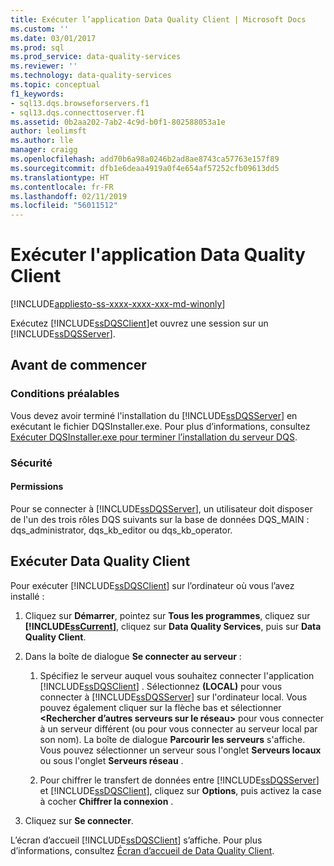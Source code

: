 ```yaml
---
title: Exécuter l’application Data Quality Client | Microsoft Docs
ms.custom: ''
ms.date: 03/01/2017
ms.prod: sql
ms.prod_service: data-quality-services
ms.reviewer: ''
ms.technology: data-quality-services
ms.topic: conceptual
f1_keywords:
- sql13.dqs.browseforservers.f1
- sql13.dqs.connecttoserver.f1
ms.assetid: 0b2aa202-7ab2-4c9d-b0f1-802588053a1e
author: leolimsft
ms.author: lle
manager: craigg
ms.openlocfilehash: add70b6a98a0246b2ad8ae8743ca57763e157f89
ms.sourcegitcommit: dfb1e6deaa4919a0f4e654af57252cfb09613dd5
ms.translationtype: HT
ms.contentlocale: fr-FR
ms.lasthandoff: 02/11/2019
ms.locfileid: "56011512"
---
```

# <a name="run-the-data-quality-client-application"></a>Exécuter l'application Data Quality Client

[!INCLUDE[appliesto-ss-xxxx-xxxx-xxx-md-winonly](../includes/appliesto-ss-xxxx-xxxx-xxx-md-winonly.md)]

  Exécutez [!INCLUDE[ssDQSClient](../includes/ssdqsclient-md.md)]et ouvrez une session sur un [!INCLUDE[ssDQSServer](../includes/ssdqsserver-md.md)].  
  
##  <a name="BeforeYouBegin"></a> Avant de commencer  
  
###  <a name="Prerequisites"></a> Conditions préalables  
 Vous devez avoir terminé l'installation du [!INCLUDE[ssDQSServer](../includes/ssdqsserver-md.md)] en exécutant le fichier DQSInstaller.exe. Pour plus d’informations, consultez [Exécuter DQSInstaller.exe pour terminer l’installation du serveur DQS](../data-quality-services/install-windows/run-dqsinstaller-exe-to-complete-data-quality-server-installation.md).  
  
###  <a name="Security"></a> Sécurité  
  
####  <a name="Permissions"></a> Permissions  
 Pour se connecter à [!INCLUDE[ssDQSServer](../includes/ssdqsserver-md.md)], un utilisateur doit disposer de l'un des trois rôles DQS suivants sur la base de données DQS_MAIN : dqs_administrator, dqs_kb_editor ou dqs_kb_operator.  
  
##  <a name="Run"></a> Exécuter Data Quality Client  
 Pour exécuter [!INCLUDE[ssDQSClient](../includes/ssdqsclient-md.md)] sur l’ordinateur où vous l’avez installé :  
  
1.  Cliquez sur **Démarrer**, pointez sur **Tous les programmes**, cliquez sur **[!INCLUDE[ssCurrent](../includes/sscurrent-md.md)]**, cliquez sur **Data Quality Services**, puis sur **Data Quality Client**.  
  
2.  Dans la boîte de dialogue **Se connecter au serveur** :  
  
    1.  Spécifiez le serveur auquel vous souhaitez connecter l'application [!INCLUDE[ssDQSClient](../includes/ssdqsclient-md.md)] . Sélectionnez **(LOCAL)** pour vous connecter à [!INCLUDE[ssDQSServer](../includes/ssdqsserver-md.md)] sur l'ordinateur local. Vous pouvez également cliquer sur la flèche bas et sélectionner **\<Rechercher d’autres serveurs sur le réseau>** pour vous connecter à un serveur différent (ou pour vous connecter au serveur local par son nom). La boîte de dialogue **Parcourir les serveurs** s'affiche. Vous pouvez sélectionner un serveur sous l'onglet **Serveurs locaux** ou sous l'onglet **Serveurs réseau** .  
  
    2.  Pour chiffrer le transfert de données entre [!INCLUDE[ssDQSServer](../includes/ssdqsserver-md.md)] et [!INCLUDE[ssDQSClient](../includes/ssdqsclient-md.md)], cliquez sur **Options**, puis activez la case à cocher **Chiffrer la connexion** .  
  
3.  Cliquez sur **Se connecter**.  
  
 L’écran d’accueil [!INCLUDE[ssDQSClient](../includes/ssdqsclient-md.md)] s’affiche. Pour plus d’informations, consultez [Écran d’accueil de Data Quality Client](../data-quality-services/data-quality-client-home-screen.md).  
  
  
